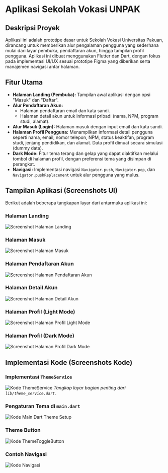 # Aplikasi Sekolah Vokasi UNPAK

## Deskripsi Proyek

Aplikasi ini adalah prototipe dasar untuk Sekolah Vokasi Universitas Pakuan, dirancang untuk memberikan alur pengalaman pengguna yang sederhana mulai dari layar pembuka, pendaftaran akun, hingga tampilan profil pengguna. Aplikasi ini dibuat menggunakan Flutter dan Dart, dengan fokus pada implementasi UI/UX sesuai prototipe Figma yang diberikan serta manajemen navigasi antar halaman.

## Fitur Utama

* **Halaman Landing (Pembuka):** Tampilan awal aplikasi dengan opsi "Masuk" dan "Daftar".
* **Alur Pendaftaran Akun:**
    * Halaman pendaftaran email dan kata sandi.
    * Halaman detail akun untuk informasi pribadi (nama, NPM, program studi, alamat).
* **Alur Masuk (Login):** Halaman masuk dengan input email dan kata sandi.
* **Halaman Profil Pengguna:** Menampilkan informasi detail pengguna seperti nama, email, nomor telepon, NPM, status keaktifan, program studi, jenjang pendidikan, dan alamat. Data profil dimuat secara simulasi (dummy data).
* **Dark Mode:** Fitur tema terang dan gelap yang dapat diaktifkan melalui tombol di halaman profil, dengan preferensi tema yang disimpan di perangkat.
* **Navigasi:** Implementasi navigasi `Navigator.push`, `Navigator.pop`, dan `Navigator.pushReplacement` untuk alur pengguna yang mulus.

## Tampilan Aplikasi (Screenshots UI)

Berikut adalah beberapa tangkapan layar dari antarmuka aplikasi ini:

### Halaman Landing
![Screenshot Halaman Landing](https://raw.githubusercontent.com/RazxSR/vokasi_application/9f37360da116db36b51313941e294c2139a5e856/images/landing.jpeg)

### Halaman Masuk
![Screenshot Halaman Masuk](https://raw.githubusercontent.com/RazxSR/vokasi_application/9f37360da116db36b51313941e294c2139a5e856/images/masuk.jpeg)

### Halaman Pendaftaran Akun
![Screenshot Halaman Pendaftaran Akun](https://raw.githubusercontent.com/RazxSR/vokasi_application/9f37360da116db36b51313941e294c2139a5e856/images/daftar.jpeg)

### Halaman Detail Akun
![Screenshot Halaman Detail Akun](https://raw.githubusercontent.com/RazxSR/vokasi_application/9f37360da116db36b51313941e294c2139a5e856/images/detail.jpeg)

### Halaman Profil (Light Mode)
![Screenshot Halaman Profil Light Mode](https://raw.githubusercontent.com/RazxSR/vokasi_application/9f37360da116db36b51313941e294c2139a5e856/images/light.jpeg)

### Halaman Profil (Dark Mode)
![Screenshot Halaman Profil Dark Mode](https://github.com/RazxSR/vokasi_application/blob/9f37360da116db36b51313941e294c2139a5e856/images/dark.jpeg)

## Implementasi Kode (Screenshots Kode)

### Implementasi `ThemeService`
![Kode ThemeService](https://placehold.co/800x600/cccccc/333333?text=SCREENSHOT+THEME_SERVICE.DART)
*Tangkap layar bagian penting dari `lib/theme_service.dart`.*

### Pengaturan Tema di `main.dart`
![Kode Main Dart Theme Setup](https://raw.githubusercontent.com/RazxSR/vokasi_application/refs/heads/main/images/maintheme.png)

### Theme Button
![Kode ThemeToggleButton](https://raw.githubusercontent.com/RazxSR/vokasi_application/refs/heads/main/images/light%20dark.png)

### Contoh Navigasi
![Kode Navigasi](https://raw.githubusercontent.com/RazxSR/vokasi_application/refs/heads/main/images/navigator.png)









